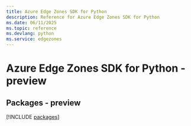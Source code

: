 ```yaml
---
title: Azure Edge Zones SDK for Python
description: Reference for Azure Edge Zones SDK for Python
ms.date: 06/11/2025
ms.topic: reference
ms.devlang: python
ms.service: edgezones
---
```

# Azure Edge Zones SDK for Python - preview
## Packages - preview
[!INCLUDE [packages](edge-zones-index.md)]